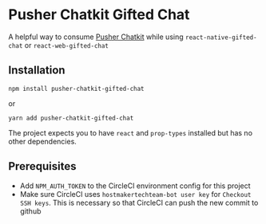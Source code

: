 # Pusher Chatkit Gifted Chat

A helpful way to consume [Pusher Chatkit](https://pusher.com/chatkit) while using `react-native-gifted-chat` or `react-web-gifted-chat`

## Installation

`npm install pusher-chatkit-gifted-chat`

or

`yarn add pusher-chatkit-gifted-chat`

The project expects you to have `react` and `prop-types` installed but has no other dependencies.

## Prerequisites

* Add `NPM_AUTH_TOKEN` to the CircleCI environment config for this project
* Make sure CircleCI uses `hostmakertechteam-bot user key` for `Checkout SSH keys`. This is necessary so that CircleCI can push the new commit to github
